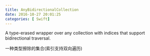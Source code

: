 ```yaml
---
title: AnyBidirectionalCollection
date: 2016-10-27 20:01:25
categories: [ Swift]
---
```


A type-erased wrapper over any collection with indices that support bidirectional traversal.

一种类型擦除的集合(索引支持双向遍历)